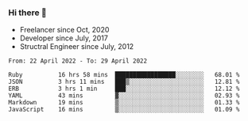 ### Hi there 👋

- Freelancer since Oct, 2020
- Developer since July, 2017
- Structral Engineer since July, 2012

<!--START_SECTION:waka-->

```text
From: 22 April 2022 - To: 29 April 2022

Ruby          16 hrs 58 mins  █████████████████░░░░░░░░   68.01 %
JSON          3 hrs 11 mins   ███▒░░░░░░░░░░░░░░░░░░░░░   12.81 %
ERB           3 hrs 1 min     ███░░░░░░░░░░░░░░░░░░░░░░   12.12 %
YAML          43 mins         ▓░░░░░░░░░░░░░░░░░░░░░░░░   02.93 %
Markdown      19 mins         ▒░░░░░░░░░░░░░░░░░░░░░░░░   01.33 %
JavaScript    16 mins         ▒░░░░░░░░░░░░░░░░░░░░░░░░   01.09 %
```

<!--END_SECTION:waka-->
